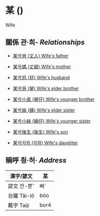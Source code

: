 # 某 ()
Wife

## 關係 관·희- _Relationships_

- [某兮爸 (丈人) Wife's father](member62.md)

- [某兮媽 (丈姆) Wife's mother](member63.md)

- [某兮尪 (尪) Wife's husband](member17.md)

- [某兮哥 (舅) Wife's elder brother](member64.md)

- [某兮小弟 (舅仔) Wife's younger brother](member66.md)

- [某兮姊 (姨) Wife's elder sister](member65.md)

- [某兮小妹 (姨仔) Wife's younger sister](member67.md)

- [某兮後生 (後生) Wife's son](member19.md)

- [某兮자와 (자와) Wife's daughter](member20.md)



## 稱呼 칑·허· _Address_

漢字/諺文 | 某
--- | ---
諺文 깐-뿐ˆ | 뻐ˊ
台羅 Tâi-lô | bóo
戴字 Taiji | bor4


